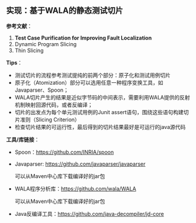 ## 实现：基于WALA的静态测试切片

**参考文献**：

1. **Test Case Purification for Improving Fault Localization**
2. Dynamic Program Slicing
3. Thin Slicing

**Tips**：

- 测试切片的流程参考测试提纯的前两个部分：原子化和测试用例切片
- 原子化（Atomization）部分可以选用任意一种程序变换工具，如Javaparser、Spoon；
- WALA切片产生的结果是近似字节码的中间表示，需要利用WALA提供的反射机制映射回源代码，或者反编译；
- 切片的出发点为每个单元测试用例的Junit assert语句，围绕这些语句构建切片准则（Slicing Criterion）
- 检查切片结果的可运行性，最后得到的切片结果最好是可运行的java源代码

**工具/库链接**：

- Spoon：https://github.com/INRIA/spoon

- Javaparser: https://github.com/javaparser/javaparser

  可以从Maven中心库下载编译好的jar包

- WALA程序分析库：https://github.com/wala/WALA

  可以从Maven中心库下载编译好的jar包

- Java反编译工具：https://github.com/java-decompiler/jd-core

